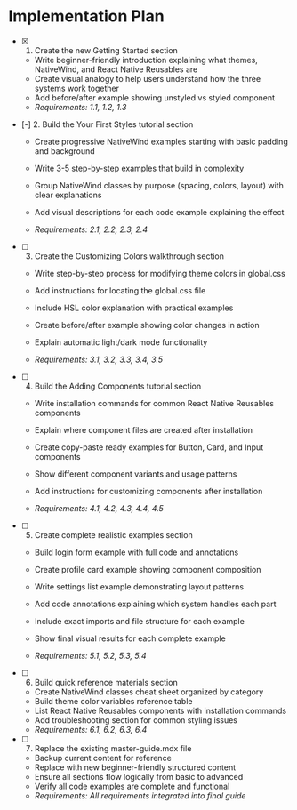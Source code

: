 # Implementation Plan

- [x] 1. Create the new Getting Started section












  - Write beginner-friendly introduction explaining what themes, NativeWind, and React Native Reusables are
  - Create visual analogy to help users understand how the three systems work together
  - Add before/after example showing unstyled vs styled component
  - _Requirements: 1.1, 1.2, 1.3_



- [-] 2. Build the Your First Styles tutorial section

  - Create progressive NativeWind examples starting with basic padding and background
  - Write 3-5 step-by-step examples that build in complexity
  - Group NativeWind classes by purpose (spacing, colors, layout) with clear explanations

  - Add visual descriptions for each code example explaining the effect




  - _Requirements: 2.1, 2.2, 2.3, 2.4_


- [ ] 3. Create the Customizing Colors walkthrough section
  - Write step-by-step process for modifying theme colors in global.css

  - Add instructions for locating the global.css file

  - Include HSL color explanation with practical examples
  - Create before/after example showing color changes in action


  - Explain automatic light/dark mode functionality
  - _Requirements: 3.1, 3.2, 3.3, 3.4, 3.5_



- [ ] 4. Build the Adding Components tutorial section
  - Write installation commands for common React Native Reusables components

  - Explain where component files are created after installation
  - Create copy-paste ready examples for Button, Card, and Input components
  - Show different component variants and usage patterns
  - Add instructions for customizing components after installation
  - _Requirements: 4.1, 4.2, 4.3, 4.4, 4.5_





- [ ] 5. Create complete realistic examples section
  - Build login form example with full code and annotations
  - Create profile card example showing component composition
  - Write settings list example demonstrating layout patterns



  - Add code annotations explaining which system handles each part
  - Include exact imports and file structure for each example
  - Show final visual results for each complete example
  - _Requirements: 5.1, 5.2, 5.3, 5.4_

- [ ] 6. Build quick reference materials section
  - Create NativeWind classes cheat sheet organized by category
  - Build theme color variables reference table
  - List React Native Reusables components with installation commands
  - Add troubleshooting section for common styling issues
  - _Requirements: 6.1, 6.2, 6.3, 6.4_

- [ ] 7. Replace the existing master-guide.mdx file
  - Backup current content for reference
  - Replace with new beginner-friendly structured content
  - Ensure all sections flow logically from basic to advanced
  - Verify all code examples are complete and functional
  - _Requirements: All requirements integrated into final guide_